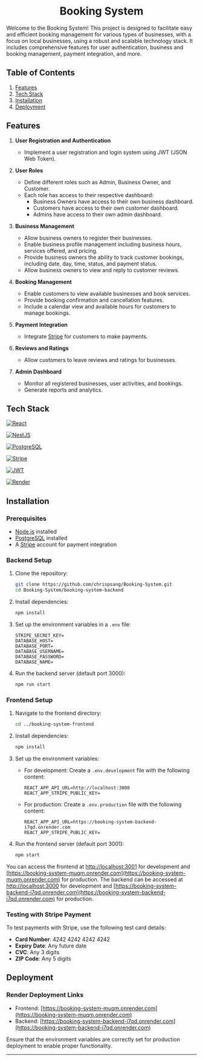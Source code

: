 <h1 align="center">Booking System</h1>

Welcome to the Booking System! This project is designed to facilitate easy and efficient booking management for various types of businesses, with a focus on local businesses, using a robust and scalable technology stack. It includes comprehensive features for user authentication, business and booking management, payment integration, and more.

## Table of Contents
1. [Features](#features)
2. [Tech Stack](#tech-stack)
3. [Installation](#installation)
4. [Deployment](#deployment)

## Features

1. **User Registration and Authentication**
    - Implement a user registration and login system using JWT (JSON Web Token).
  
2. **User Roles**
    - Define different roles such as Admin, Business Owner, and Customer.
    - Each role has access to their respective dashboard:
        - Business Owners have access to their own business dashboard.
        - Customers have access to their own customer dashboard.
        - Admins have access to their own admin dashboard.

3. **Business Management**
    - Allow business owners to register their businesses.
    - Enable business profile management including business hours, services offered, and pricing.
    - Provide business owners the ability to track customer bookings, including date, day, time, status, and payment status.
    - Allow business owners to view and reply to customer reviews.

4. **Booking Management**
    - Enable customers to view available businesses and book services.
    - Provide booking confirmation and cancellation features.
    - Include a calendar view and available hours for customers to manage bookings.

5. **Payment Integration**
    - Integrate [Stripe](https://stripe.com/) for customers to make payments.

6. **Reviews and Ratings**
    - Allow customers to leave reviews and ratings for businesses.

7. **Admin Dashboard**
    - Monitor all registered businesses, user activities, and bookings.
    - Generate reports and analytics.

## Tech Stack

[![React](https://img.shields.io/badge/React-61DAFB?style=for-the-badge&logo=react&logoColor=white)](https://reactjs.org/)

[![NestJS](https://img.shields.io/badge/NestJS-E0234E?style=for-the-badge&logo=nestjs&logoColor=white)](https://nestjs.com/)

[![PostgreSQL](https://img.shields.io/badge/PostgreSQL-336791?style=for-the-badge&logo=postgresql&logoColor=white)](https://www.postgresql.org/)

[![Stripe](https://img.shields.io/badge/Stripe-008CDD?style=for-the-badge&logo=stripe&logoColor=white)](https://stripe.com/)

[![JWT](https://img.shields.io/badge/JWT-000000?style=for-the-badge&logo=jsonwebtokens&logoColor=white)](https://jwt.io/)

[![Render](https://img.shields.io/badge/Render-0468D7?style=for-the-badge&logo=render&logoColor=white)](https://render.com/)


## Installation

### Prerequisites

- [Node.js](https://nodejs.org/) installed
- [PostgreSQL](https://www.postgresql.org/) installed
- A [Stripe](https://stripe.com/) account for payment integration

### Backend Setup

1. Clone the repository:
    ```sh
    git clone https://github.com/chrispsang/Booking-System.git
    cd Booking-System/booking-system-backend
    ```

2. Install dependencies:
    ```sh
    npm install
    ```

3. Set up the environment variables in a `.env` file:
    ```plaintext
    STRIPE_SECRET_KEY=
    DATABASE_HOST=
    DATABASE_PORT=
    DATABASE_USERNAME=
    DATABASE_PASSWORD=
    DATABASE_NAME=
    ```

4. Run the backend server (default port 3000):
    ```sh
    npm run start
    ```

### Frontend Setup

1. Navigate to the frontend directory:
    ```sh
    cd ../booking-system-frontend
    ```

2. Install dependencies:
    ```sh
    npm install
    ```

3. Set up the environment variables:
    - For development: Create a `.env.development` file with the following content:
      ```plaintext
      REACT_APP_API_URL=http://localhost:3000
      REACT_APP_STRIPE_PUBLIC_KEY=
      ```

    - For production: Create a `.env.production` file with the following content:
      ```plaintext
      REACT_APP_API_URL=https://booking-system-backend-i7qd.onrender.com
      REACT_APP_STRIPE_PUBLIC_KEY=
      ```

4. Run the frontend server (default port 3001):
    ```sh
    npm start
    ```

You can access the frontend at [http://localhost:3001](http://localhost:3001) for development and [https://booking-system-muqm.onrender.com](https://booking-system-muqm.onrender.com) for production. The backend can be accessed at [http://localhost:3000](http://localhost:3000) for development and [https://booking-system-backend-i7qd.onrender.com](https://booking-system-backend-i7qd.onrender.com) for production.

### Testing with Stripe Payment

To test payments with Stripe, use the following test card details:

- **Card Number**: 4242 4242 4242 4242
- **Expiry Date**: Any future date
- **CVC**: Any 3 digits
- **ZIP Code**: Any 5 digits

## Deployment

### Render Deployment Links

- Frontend: [https://booking-system-muqm.onrender.com](https://booking-system-muqm.onrender.com)
- Backend: [https://booking-system-backend-i7qd.onrender.com](https://booking-system-backend-i7qd.onrender.com)

Ensure that the environment variables are correctly set for production deployment to enable proper functionality.

---
